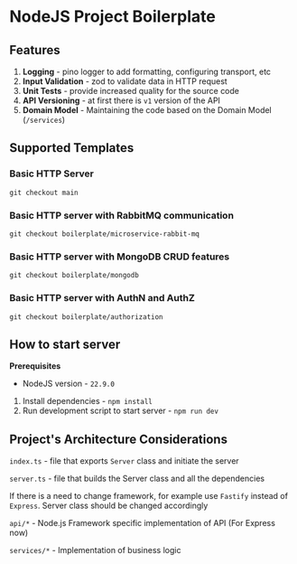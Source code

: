 # NodeJS Project Boilerplate

## Features

1. **Logging** - pino logger to add formatting, configuring transport, etc
2. **Input Validation** - zod to validate data in HTTP request
3. **Unit Tests** - provide increased quality for the source code
4. **API Versioning** - at first there is `v1` version of the API
5. **Domain Model** - Maintaining the code based on the Domain Model (`/services`)

## Supported Templates

### Basic HTTP Server

```shell
git checkout main
```

### Basic HTTP server with RabbitMQ communication

```shell
git checkout boilerplate/microservice-rabbit-mq
````

### Basic HTTP server with MongoDB CRUD features

```shell
git checkout boilerplate/mongodb
````

### Basic HTTP server with AuthN and AuthZ

```shell
git checkout boilerplate/authorization
````

## How to start server

**Prerequisites**

- NodeJS version - `22.9.0`

1. Install dependencies - `npm install`
2. Run development script to start server - `npm run dev`

## Project's Architecture Considerations

`index.ts` - file that exports `Server` class and initiate the server

`server.ts` - file that builds the Server class and all the dependencies

If there is a need to change framework, for example use `Fastify` instead of `Express`. Server class should be changed accordingly

`api/*` - Node.js Framework specific implementation of API (For Express now)

`services/*` - Implementation of business logic
